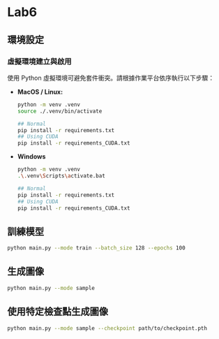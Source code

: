 # Lab6

## 環境設定

### 虛擬環境建立與啟用

使用 Python 虛擬環境可避免套件衝突。請根據作業平台依序執行以下步驟：

- **MacOS / Linux:**

    ```bash
    python -m venv .venv
    source ./.venv/bin/activate

    ## Normal
    pip install -r requirements.txt
    ## Using CUDA
    pip install -r requirements_CUDA.txt
    ```

- **Windows**

    ```bash
    python -m venv .venv
    .\.venv\Scripts\activate.bat

    ## Normal
    pip install -r requirements.txt
    ## Using CUDA
    pip install -r requirements_CUDA.txt
    ```

## 訓練模型

```bash
python main.py --mode train --batch_size 128 --epochs 100
```

## 生成圖像

```bash
python main.py --mode sample
```

## 使用特定檢查點生成圖像

```bash
python main.py --mode sample --checkpoint path/to/checkpoint.pth
```